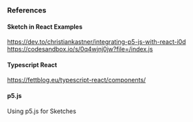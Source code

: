 ### References


#### Sketch in React Examples
https://dev.to/christiankastner/integrating-p5-js-with-react-i0d
https://codesandbox.io/s/0q4wjnj0jw?file=/index.js

#### Typescript React
https://fettblog.eu/typescript-react/components/

#### p5.js
Using p5.js for Sketches

